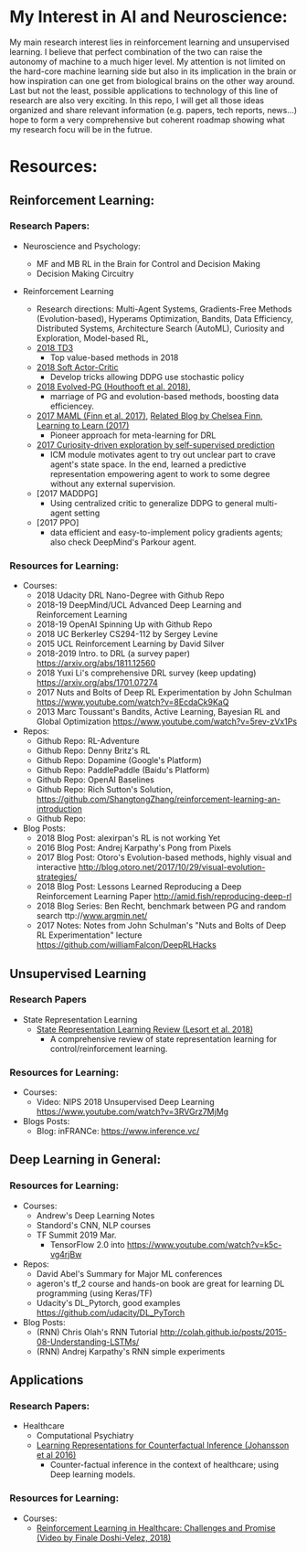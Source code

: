 # My Interest in AI and Neuroscience:
My main research interest lies in reinforcement learning and unsupervised learning. I believe that perfect combination of the two can raise the autonomy of machine to a much higer level. My attention is not limited on the hard-core machine learning side but also in its implication in the brain or how inspiration can one get from biological brains on the other way around. Last but not the least, possible applications to technology of this line of research are also very exciting. 
In this repo, I will get all those ideas organized and share relevant information (e.g. papers, tech reports, news...) hope to form a very comprehensive but coherent roadmap showing what my research focu will be in the futrue.

# Resources:

## Reinforcement Learning:
### Research Papers:
* Neuroscience and Psychology:
	* MF and MB RL in the Brain for Control and Decision Making
	* Decision Making Circuitry
    
* Reinforcement Learning
	* Research directions: Multi-Agent Systems, Gradients-Free Methods (Evolution-based), Hyperams Optimization, Bandits, Data Efficiency, Distributed Systems, Architecture Search (AutoML), Curiosity and Exploration, Model-based RL, 
    * [2018 TD3](https://arxiv.org/abs/1802.09477)
        * Top value-based methods in 2018
    * [2018 Soft Actor-Critic](https://arxiv.org/abs/1801.01290)
        * Develop tricks allowing DDPG use stochastic policy
    * [2018 Evolved-PG (Houthooft et al. 2018)](https://arxiv.org/abs/1802.04821),
        * marriage of PG and evolution-based methods, boosting data efficiencey.
    * [2017 MAML (Finn et al. 2017)](https://arxiv.org/abs/1703.03400), [Related Blog by Chelsea Finn, Learning to Learn (2017)](http://bair.berkeley.edu/blog/2017/07/18/learning-to-learn/)
        * Pioneer approach for meta-learning for DRL
    * [2017 Curiosity-driven exploration by self-supervised prediction](https://scholar.google.com/citations?user=AEsPCAUAAAAJ&hl=en#d=gs_md_cita-d&u=%2Fcitations%3Fview_op%3Dview_citation%26hl%3Den%26user%3DAEsPCAUAAAAJ%26citation_for_view%3DAEsPCAUAAAAJ%3A_FxGoFyzp5QC%26tzom%3D-480)
        * ICM module motivates agent to try out unclear part to crave agent's state space. In the end, learned a predictive representation empowering agent to work to some degree without any external supervision.
    * [2017 MADDPG]
        * Using centralized critic to generalize DDPG to general multi-agent setting
    * [2017 PPO]
        * data efficient and easy-to-implement policy gradients agents; also check DeepMind's Parkour agent.

### Resources for Learning:
* Courses:
    * 2018 Udacity DRL Nano-Degree with Github Repo
    * 2018-19 DeepMind/UCL Advanced Deep Learning and Reinforcement Learning
    * 2018-19 OpenAI Spinning Up with Github Repo
    * 2018 UC Berkerley CS294-112 by Sergey Levine
    * 2015 UCL Reinforcement Learning by David Silver
    * 2018-2019 Intro. to DRL (a survey paper) https://arxiv.org/abs/1811.12560 
    * 2018 Yuxi Li's comprehensive DRL survey (keep updating) https://arxiv.org/abs/1701.07274
    * 2017 Nuts and Bolts of Deep RL Experimentation by John Schulman https://www.youtube.com/watch?v=8EcdaCk9KaQ
    * 2013 Marc Toussant's Bandits, Active Learning, Bayesian RL and Global Optimization https://www.youtube.com/watch?v=5rev-zVx1Ps
* Repos:    
    * Github Repo: RL-Adventure
    * Github Repo: Denny Britz's RL
    * Github Repo: Dopamine (Google's Platform) 
    * Github Repo: PaddlePaddle (Baidu's Platform)
    * Github Repo: OpenAI Baselines 
    * Github Repo: Rich Sutton's Solution, https://github.com/ShangtongZhang/reinforcement-learning-an-introduction
    * Github Repo: 
* Blog Posts:    
    * 2018 Blog Post: alexirpan's RL is not working Yet
    * 2016 Blog Post: Andrej Karpathy's Pong from Pixels     
    * 2017 Blog Post: Otoro's Evolution-based methods, highly visual and interactive http://blog.otoro.net/2017/10/29/visual-evolution-strategies/    
    * 2018 Blog Post: Lessons Learned Reproducing a Deep Reinforcement Learning Paper http://amid.fish/reproducing-deep-rl
    * 2018 Blog Series: Ben Recht, benchmark between PG and random search ttp://www.argmin.net/
    * 2017 Notes: Notes from John Schulman's "Nuts and Bolts of Deep RL Experimentation" lecture https://github.com/williamFalcon/DeepRLHacks
    
## Unsupervised Learning
### Research Papers
* State Representation Learning
	* [State Representation Learning Review (Lesort et al. 2018)](https://arxiv.org/abs/1802.04181)
        * A comprehensive review of state representation learning for control/reinforcement learning.
            
### Resources for Learning:
* Courses:   
    * Video: NIPS 2018 Unsupervised Deep Learning https://www.youtube.com/watch?v=3RVGrz7MjMg
* Blogs Posts:
    * Blog: inFRANCe: https://www.inference.vc/


## Deep Learning in General:
### Resources for Learning:
* Courses:
    * Andrew's Deep Learning Notes
    * Standord's CNN, NLP courses
    * TF Summit 2019 Mar. 
        * TensorFlow 2.0 into https://www.youtube.com/watch?v=k5c-vg4rjBw
* Repos:   
    * David Abel's Summary for Major ML conferences
    * ageron's tf_2 course and hands-on book are great for learning DL programming (using Keras/TF)
    * Udacity's DL_Pytorch, good examples https://github.com/udacity/DL_PyTorch
* Blog Posts:    
    * (RNN) Chris Olah's RNN Tutorial http://colah.github.io/posts/2015-08-Understanding-LSTMs/  
    * (RNN) Andrej Karpathy's RNN simple experiments

## Applications
### Research Papers:
* Healthcare
	* Computational Psychiatry
	* [Learning Representations for Counterfactual Inference (Johansson et al 2016)](https://arxiv.org/abs/1605.03661)
        * Counter-factual inference in the context of healthcare; using Deep learning models.

### Resources for Learning:
* Courses:
    * [Reinforcement Learning in Healthcare: Challenges and Promise (Video by Finale Doshi-Velez, 2018)](https://www.youtube.com/watch?v=OsGxPVYR2xo)
